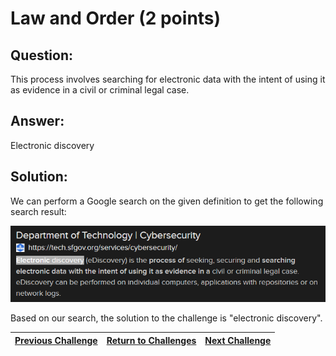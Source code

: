 # Law and Order (2 points)

## Question:

This process involves searching for electronic data with the intent of using it as evidence in a civil or criminal legal case.

## Answer:

Electronic discovery

## Solution:

We can perform a Google search on the given definition to get the following search result:

[![search-result.png](search-result.png)](https://duckduckgo.com/?q=process+involves+searching+for+electronic+data+with+the+intent+of+using+it+as+evidence+in+a+civil+or+criminal+legal+case&t=ffab&atb=v1-1&ia=web)

Based on our search, the solution to the challenge is "electronic discovery".

| [Previous Challenge](/Challenges/Oversee-And-Govern/9/README.md#question) | [Return to Challenges](/Challenges/../../../#modules) | [Next Challenge](/Challenges/Protect-And-Defend/2/README.md#question) |
| :------- | :-----: | ------: |